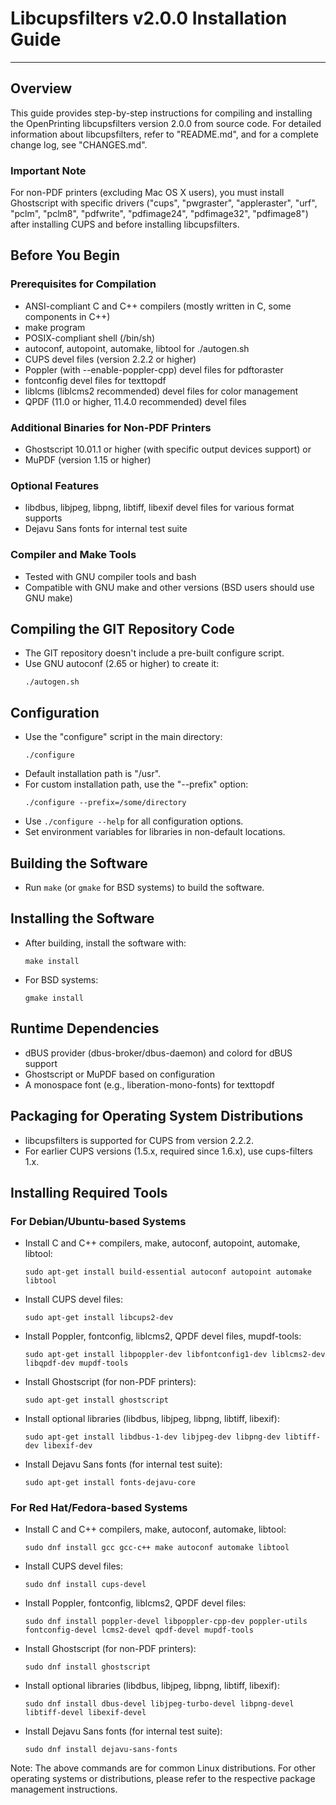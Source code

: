 
# Libcupsfilters v2.0.0 Installation Guide
--------------------------------------------------------

## Overview

This guide provides step-by-step instructions for compiling and installing the OpenPrinting libcupsfilters version 2.0.0 from source code. For detailed information about libcupsfilters, refer to "README.md", and for a complete change log, see "CHANGES.md".

### Important Note
For non-PDF printers (excluding Mac OS X users), you must install Ghostscript with specific drivers ("cups", "pwgraster", "appleraster", "urf", "pclm", "pclm8", "pdfwrite", "pdfimage24", "pdfimage32", "pdfimage8") after installing CUPS and before installing libcupsfilters.

## Before You Begin

### Prerequisites for Compilation
- ANSI-compliant C and C++ compilers (mostly written in C, some components in C++)
- make program
- POSIX-compliant shell (/bin/sh)
- autoconf, autopoint, automake, libtool for ./autogen.sh
- CUPS devel files (version 2.2.2 or higher)
- Poppler (with --enable-poppler-cpp) devel files for pdftoraster
- fontconfig devel files for texttopdf
- liblcms (liblcms2 recommended) devel files for color management
- QPDF (11.0 or higher, 11.4.0 recommended) devel files

### Additional Binaries for Non-PDF Printers
- Ghostscript 10.01.1 or higher (with specific output devices support)
or
- MuPDF (version 1.15 or higher)

### Optional Features
- libdbus, libjpeg, libpng, libtiff, libexif devel files for various format supports
- Dejavu Sans fonts for internal test suite

### Compiler and Make Tools
- Tested with GNU compiler tools and bash
- Compatible with GNU make and other versions (BSD users should use GNU make)

## Compiling the GIT Repository Code
- The GIT repository doesn't include a pre-built configure script.
- Use GNU autoconf (2.65 or higher) to create it:
  ```
  ./autogen.sh
  ```

## Configuration
- Use the "configure" script in the main directory:
  ```
  ./configure
  ```
- Default installation path is "/usr".
- For custom installation path, use the "--prefix" option:
  ```
  ./configure --prefix=/some/directory
  ```
- Use `./configure --help` for all configuration options.
- Set environment variables for libraries in non-default locations.

## Building the Software
- Run `make` (or `gmake` for BSD systems) to build the software.

## Installing the Software
- After building, install the software with:
  ```
  make install
  ```
- For BSD systems:
  ```
  gmake install
  ```

## Runtime Dependencies
- dBUS provider (dbus-broker/dbus-daemon) and colord for dBUS support
- Ghostscript or MuPDF based on configuration
- A monospace font (e.g., liberation-mono-fonts) for texttopdf

## Packaging for Operating System Distributions
- libcupsfilters is supported for CUPS from version 2.2.2.
- For earlier CUPS versions (1.5.x, required since 1.6.x), use cups-filters 1.x.


## Installing Required Tools

### For Debian/Ubuntu-based Systems
- Install C and C++ compilers, make, autoconf, autopoint, automake, libtool:
  ```
  sudo apt-get install build-essential autoconf autopoint automake libtool
  ```
- Install CUPS devel files:
  ```
  sudo apt-get install libcups2-dev
  ```
- Install Poppler, fontconfig, liblcms2, QPDF devel files, mupdf-tools:
  ```
  sudo apt-get install libpoppler-dev libfontconfig1-dev liblcms2-dev libqpdf-dev mupdf-tools
  ```
- Install Ghostscript (for non-PDF printers):
  ```
  sudo apt-get install ghostscript
  ```
- Install optional libraries (libdbus, libjpeg, libpng, libtiff, libexif):
  ```
  sudo apt-get install libdbus-1-dev libjpeg-dev libpng-dev libtiff-dev libexif-dev
  ```
- Install Dejavu Sans fonts (for internal test suite):
  ```
  sudo apt-get install fonts-dejavu-core
  ```

### For Red Hat/Fedora-based Systems
- Install C and C++ compilers, make, autoconf, automake, libtool:
  ```
  sudo dnf install gcc gcc-c++ make autoconf automake libtool
  ```
- Install CUPS devel files:
  ```
  sudo dnf install cups-devel
  ```
- Install Poppler, fontconfig, liblcms2, QPDF devel files:
  ```
  sudo dnf install poppler-devel libpoppler-cpp-dev poppler-utils fontconfig-devel lcms2-devel qpdf-devel mupdf-tools
  ```
- Install Ghostscript (for non-PDF printers):
  ```
  sudo dnf install ghostscript
  ```
- Install optional libraries (libdbus, libjpeg, libpng, libtiff, libexif):
  ```
  sudo dnf install dbus-devel libjpeg-turbo-devel libpng-devel libtiff-devel libexif-devel
  ```
- Install Dejavu Sans fonts (for internal test suite):
  ```
  sudo dnf install dejavu-sans-fonts
  ```

Note: The above commands are for common Linux distributions. For other operating systems or distributions, please refer to the respective package management instructions.
